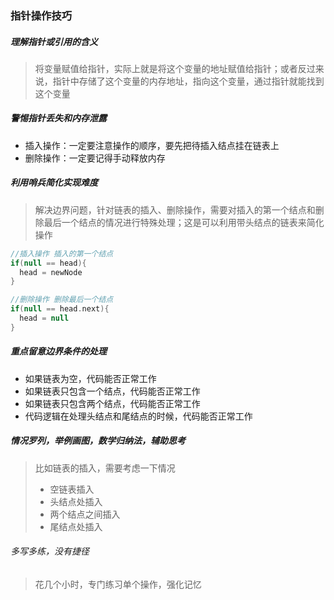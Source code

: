 ### 指针操作技巧

##### 理解指针或引用的含义

> 将变量赋值给指针，实际上就是将这个变量的地址赋值给指针；或者反过来说，指针中存储了这个变量的内存地址，指向这个变量，通过指针就能找到这个变量

##### 警惕指针丢失和内存泄露

- 插入操作：一定要注意操作的顺序，要先把待插入结点挂在链表上
- 删除操作：一定要记得手动释放内存

##### 利用哨兵简化实现难度

> 解决边界问题，针对链表的插入、删除操作，需要对插入的第一个结点和删除最后一个结点的情况进行特殊处理；这是可以利用带头结点的链表来简化操作

```kotlin
//插入操作 插入的第一个结点
if(null == head){
  head = newNode
}

//删除操作 删除最后一个结点
if(null == head.next){
  head = null
}
```

##### 重点留意边界条件的处理

- 如果链表为空，代码能否正常工作
- 如果链表只包含一个结点，代码能否正常工作
- 如果链表只包含两个结点，代码能否正常工作
- 代码逻辑在处理头结点和尾结点的时候，代码能否正常工作

##### 情况罗列，举例画图，数学归纳法，辅助思考

> 比如链表的插入，需要考虑一下情况
>
> - 空链表插入
> - 头结点处插入
> - 两个结点之间插入
> - 尾结点处插入

###### 多写多练，没有捷径

> 花几个小时，专门练习单个操作，强化记忆

